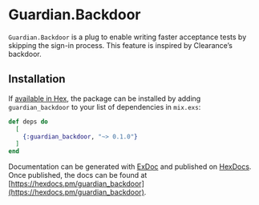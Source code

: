 # Guardian.Backdoor

`Guardian.Backdoor` is a plug to enable writing faster acceptance tests by skipping the sign-in process. This feature is inspired by Clearance’s backdoor.

## Installation

If [available in Hex](https://hex.pm/docs/publish), the package can be installed
by adding `guardian_backdoor` to your list of dependencies in `mix.exs`:

```elixir
def deps do
  [
    {:guardian_backdoor, "~> 0.1.0"}
  ]
end
```

Documentation can be generated with [ExDoc](https://github.com/elixir-lang/ex_doc)
and published on [HexDocs](https://hexdocs.pm). Once published, the docs can
be found at [https://hexdocs.pm/guardian_backdoor](https://hexdocs.pm/guardian_backdoor).
